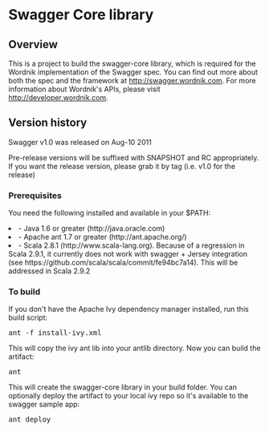 # Swagger Core library

## Overview
This is a project to build the swagger-core library, which is required for the Wordnik 
implementation of the Swagger spec.  You can find out more about both the spec and the
framework at http://swagger.wordnik.com.  For more information about Wordnik's APIs, please
visit http://developer.wordnik.com.  

## Version history
Swagger v1.0 was released on Aug-10 2011

Pre-release versions will be suffixed with SNAPSHOT and RC appropriately.  If you want the
release version, please grab it by tag (i.e. v1.0 for the release)

### Prerequisites
You need the following installed and available in your $PATH:

<li>- Java 1.6 or greater (http://java.oracle.com)

<li>- Apache ant 1.7 or greater (http://ant.apache.org/)

<li>- Scala 2.8.1 (http://www.scala-lang.org).  Because of a regression in Scala 2.9.1, it currently does not work with swagger + Jersey integration (see https://github.com/scala/scala/commit/fe94bc7a14).  This will be addressed in Scala 2.9.2

### To build
If you don't have the Apache Ivy dependency manager installed, run this build script:

<pre>
ant -f install-ivy.xml
</pre>

This will copy the ivy ant lib into your antlib directory.  Now you can build the artifact:

<pre>
ant
</pre>

This will create the swagger-core library in your build folder.  You can optionally deploy the
artifact to your local ivy repo so it's available to the swagger sample app:

<pre>
ant deploy
</pre>
